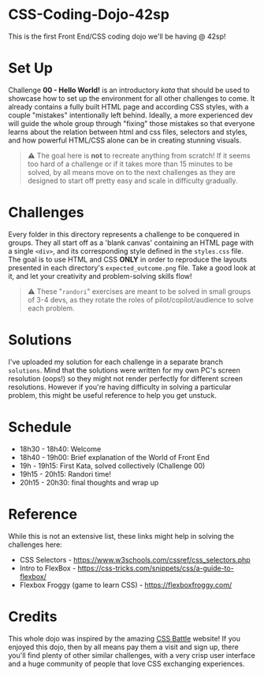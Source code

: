 # CSS-Coding-Dojo-42sp
This is the first Front End/CSS coding dojo we'll be having @ 42sp!

# Set Up
Challenge __00 - Hello World!__ is an introductory _kata_ that should be used to showcase how to set up the environment for all other challenges to come.
It already contains a fully built HTML page and according CSS styles, with a couple "mistakes" intentionally left behind. Ideally, a more experienced dev will guide the whole group through "fixing" those mistakes so that everyone learns about the relation between html and css files, selectors and styles, and how powerful HTML/CSS alone can be in creating stunning visuals.

> :warning: The goal here is __not__ to recreate anything from scratch! If it seems too hard of a challenge or if it takes more than 15 minutes to be solved, by all means move on to the next challenges as they are designed to start off pretty easy and scale in difficulty gradually.

# Challenges
Every folder in this directory represents a challenge to be conquered in groups.
They all start off as a 'blank canvas' containing an HTML page with a single `<div>`, and its corresponding style defined in the `styles.css` file.
The goal is to use HTML and CSS __ONLY__ in order to reproduce the layouts presented in each directory's `expected_outcome.png` file. Take a good look at it, and let your creativity and problem-solving skills flow!

> :warning: These "`randori`" exercises are meant to be solved in small groups of 3-4 devs, as they rotate the roles of pilot/copilot/audience to solve each problem.

# Solutions
I've uploaded my solution for each challenge in a separate branch `solutions`. Mind that the solutions were written for my own PC's screen resolution (oops!) so they might not render perfectly for different screen resolutions. However if you're having difficulty in solving a particular problem, this might be useful reference to help you get unstuck.

# Schedule
- 18h30 - 18h40: Welcome
- 18h40 - 19h00: Brief explanation of the World of Front End
- 19h - 19h15: First Kata, solved collectively (Challenge 00)
- 19h15 - 20h15: Randori time!
- 20h15 - 20h30: final thoughts and wrap up

# Reference
While this is not an extensive list, these links might help in solving the challenges here:
- CSS Selectors - https://www.w3schools.com/cssref/css_selectors.php
- Intro to FlexBox - https://css-tricks.com/snippets/css/a-guide-to-flexbox/
- Flexbox Froggy (game to learn CSS) - https://flexboxfroggy.com/

# Credits
This whole dojo was inspired by the amazing [CSS Battle](https://cssbattle.dev/) website!
If you enjoyed this dojo, then by all means pay them a visit and sign up, there you'll find plenty of other similar challenges, with a very crisp user interface and a huge community of people that love CSS exchanging experiences.
